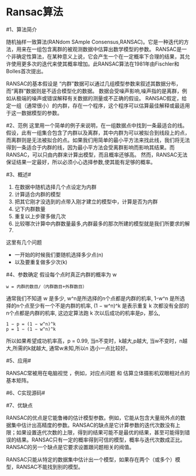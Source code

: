 Ransac算法
==========

#1、算法简介

随机抽样一致算法(RANdom SAmple Consensus,RANSAC)。它是一种迭代的方法，用来在一组包含离群的被观测数据中估算出数学模型的参数。 RANSAC是一个非确定性算法，在某种意义上说，它会产生一个在一定概率下合理的结果，其允许使用更多次的迭代来使其概率增加。此RANSAC算法在1981年由Fischler和Bolles首次提出。

RANSAC的基本假设是
“内群”数据可以通过几组模型参数来叙述其数据分布，而“离群”数据则是不适合模型化的数据。
数据会受噪声影响,噪声指的是离群，例如从极端的噪声或错误解释有关数据的测量或不正确的假设。
RANSAC假定，给定一组（通常很小）的内群，存在一个程序，这个程序可以估算最佳解释或最适用于这一数据模型的参数。

#2、范例
这里用一个简单的例子来说明，在一组数据点中找到一条最适合的线。 假设，此有一组集合包含了内群以及离群，其中内群为可以被拟合到线段上的点，而离群则是无法被拟合的点。如果我们用简单的最小平方法来找此线，我们将无法得到一条适合于内群的线，因为最小平方法会受离群影响而影响其结果。而RANSAC，可以只由内群来计算出模型，而且概率还够高。 然而，RANSAC无法保证结果一定最好，所以必须小心选择参数,使其能有足够的概率。

#3、概述#

1.  在数据中随机选择几个点设定为内群
2.  计算适合内群的模型
3.  把其它刚才没选到的点带入刚才建立的模型中，计算是否为内群
4.  记下内群数量
5.  重复以上步骤多做几次
6.  比较哪次计算中内群数量最多,内群最多的那次所建的模型就是我们所要求的解
7.  
这里有几个问题

 * 一开始的时候我们要随机选择多少点(n)
 * 以及要重复做多少次(k)

#4、参数确定
假设每个点时真正内群的概率为 w

	w = 内群的数目/（内群数目+外群数目）

通常我们不知道 w 是多少, w^n是所选择的n个点都是内群的机率, 1-w^n 是所选择的n个点至少有一个不是内群的机率, (1 − w^n)^k 是表示重复 k 次都没有全部的n个点都是内群的机率, 这边定算法跑 k 次以后成功的机率是p，那么,

	1 − p = (1 − w^n)^k
	p = 1 − (1 − w^n)^k

所以如果希望成功机率高，p = 0.99, 当n不变时，k越大,p越大, 当w不变时，n越大,所需的k就越大, 通常w未知,所以n 选小一点比较好。

#5、应用#

RANSAC常被用在电脑视觉 ，例如，对应点问题 和 估算立体摄影机双眼相对点的基本矩阵。

#6、C实现源码#


#7、优缺点

RANSAC的优点是它能鲁棒的估计模型参数。例如，它能从包含大量局外点的数据集中估计出高精度的参数。RANSAC的缺点是它计算参数的迭代次数没有上限；如果设置迭代次数的上限，得到的结果可能不是最优的结果，甚至可能得到错误的结果。RANSAC只有一定的概率得到可信的模型，概率与迭代次数成正比。RANSAC的另一个缺点是它要求设置跟问题相关的阀值。

RANSAC只能从特定的数据集中估计出一个模型，如果存在两个（或多个）模型，RANSAC不能找到别的模型。



